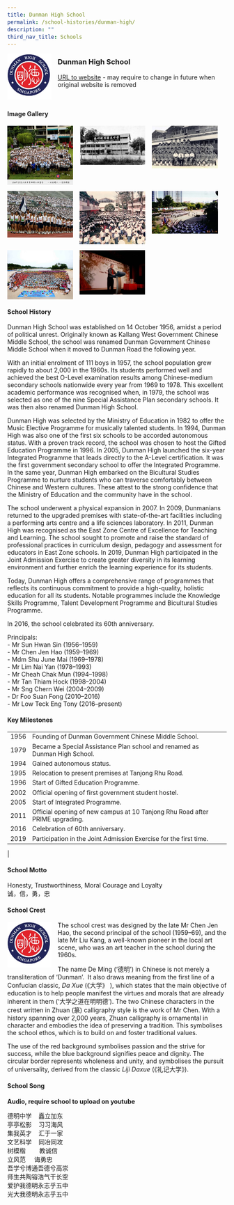 ```yaml
---
title: Dunman High School
permalink: /school-histories/dunman-high/
description: ""
third_nav_title: Schools
---
```

<img src="/images/dunmanhigh1.jpg" style="width:20%;margin-right:15px;" align = "left">

### **Dunman High School**
[URL to website](https://dunmanhigh.moe.edu.sg/) - may require to change in future when original website is removed

<br clear="left">

#### **Image Gallery**

<p><a href="https://staging.d1yxymztqoj7qn.amplifyapp.com/images/dunmanhigh2.jpg">  
<img src="/images/dunmanhigh2.jpg" style="width:30%;margin-right:15px;" align = "left">
</a></p>

<p><a href="https://staging.d1yxymztqoj7qn.amplifyapp.com/images/dunmanhigh3.jpg">  
<img src="/images/dunmanhigh3.jpg" style="width:30%;margin-right:15px;" align = "left">
</a></p>

<p><a href="https://staging.d1yxymztqoj7qn.amplifyapp.com/images/dunmanhigh4.jpg">  
<img src="/images/dunmanhigh4.jpg" style="width:30%;margin-right:15px;" align = "left">
</a></p>

<br clear="left">

<p><a href="https://staging.d1yxymztqoj7qn.amplifyapp.com/images/dunmanhigh5.jpg">  
<img src="/images/dunmanhigh5.jpg" style="width:30%;margin-right:15px;" align = "left">
</a></p>

<p><a href="https://staging.d1yxymztqoj7qn.amplifyapp.com/images/dunmanhigh6.jpg">  
<img src="/images/dunmanhigh6.jpg" style="width:30%;margin-right:15px;" align = "left">
</a></p>

<p><a href="https://staging.d1yxymztqoj7qn.amplifyapp.com/images/dunmanhigh7.jpg">  
<img src="/images/dunmanhigh7.jpg" style="width:30%;margin-right:15px;" align = "left">
</a></p>

<br clear="left">

<p><a href="https://staging.d1yxymztqoj7qn.amplifyapp.com/images/dunmanhigh8.jpg">  
<img src="/images/dunmanhigh8.jpg" style="width:30%;margin-right:15px;" align = "left">
</a></p>

<p><a href="https://staging.d1yxymztqoj7qn.amplifyapp.com/images/dunmanhigh9.jpg">  
<img src="/images/dunmanhigh9.jpg" style="width:30%;margin-right:15px;" align = "left">
</a></p>

<br clear="left">

#### **School History**
Dunman High School was established on 14 October 1956, amidst a period of political unrest. Originally known as Kallang West Government Chinese Middle School, the school was renamed Dunman Government Chinese Middle School when it moved to Dunman Road the following year.   
  
With an initial enrolment of 111 boys in 1957, the school population grew rapidly to about 2,000 in the 1960s. Its students performed well and achieved the best O-Level examination results among Chinese-medium secondary schools nationwide every year from 1969 to 1978. This excellent academic performance was recognised when, in 1979, the school was selected as one of the nine Special Assistance Plan secondary schools. It was then also renamed Dunman High School.  
  
Dunman High was selected by the Ministry of Education in 1982 to offer the Music Elective Programme for musically talented students. In 1994, Dunman High was also one of the first six schools to be accorded autonomous status. With a proven track record, the school was chosen to host the Gifted Education Programme in 1996. In 2005, Dunman High launched the six-year Integrated Programme that leads directly to the A-Level certification. It was the first government secondary school to offer the Integrated Programme. In the same year, Dunman High embarked on the Bicultural Studies Programme to nurture students who can traverse comfortably between Chinese and Western cultures. These attest to the strong confidence that the Ministry of Education and the community have in the school.   
  
The school underwent a physical expansion in 2007. In 2009, Dunmanians returned to the upgraded premises with state-of-the-art facilities including a performing arts centre and a life sciences laboratory. In 2011, Dunman High was recognised as the East Zone Centre of Excellence for Teaching and Learning. The school sought to promote and raise the standard of professional practices in curriculum design, pedagogy and assessment for educators in East Zone schools. In 2019, Dunman High participated in the Joint Admission Exercise to create greater diversity in its learning environment and further enrich the learning experience for its students.  
  
Today, Dunman High offers a comprehensive range of programmes that reflects its continuous commitment to provide a high-quality, holistic education for all its students. Notable programmes include the Knowledge Skills Programme, Talent Development Programme and Bicultural Studies Programme.

In 2016, the school celebrated its 60th anniversary.

Principals:<br>
\- Mr Sun Hwan Sin (1956–1959)<br>
\- Mr Chen Jen Hao (1959–1969)<br>
\- Mdm Shu June Mai (1969–1978)<br>
\- Mr Lim Nai Yan (1978–1993)<br>
\- Mr Cheah Chak Mun (1994–1998)<br>
\- Mr Tan Thiam Hock (1998–2004)<br>
\- Mr Sng Chern Wei (2004–2009)<br>
\- Dr Foo Suan Fong (2010–2016)<br>
\- Mr Low Teck Eng Tony (2016–present)

#### **Key Milestones**

|  |  |
|:---:|---|
| 1956 | Founding of Dunman Government Chinese Middle School. |
| 1979 | Became a Special Assistance Plan school and renamed as Dunman High School. |
| 1994 | Gained autonomous status. |
| 1995 | Relocation to present premises at Tanjong Rhu Road. |
| 1996 | Start of Gifted Education Programme. |
| 2002 | Official opening of first government student hostel. |
| 2005 | Start of Integrated Programme. |
| 2011 | Official opening of new campus at 10 Tanjong Rhu Road after PRIME upgrading. |
| 2016 | Celebration of 60th anniversary. |
| 2019 | Participation in the Joint Admission Exercise for the first time. |
|

#### **School Motto**
Honesty, Trustworthiness, Moral Courage and Loyalty<br>
诚，信，勇，忠

#### **School Crest**
<img src="/images/dunmanhigh1.jpg" style="width:20%;margin-right:15px;" align = "left">

The school crest was designed by the late Mr Chen Jen Hao, the second principal of the school (1959–69), and the late Mr Liu Kang, a well-known pioneer in the local art scene, who was an art teacher in the school during the 1960s.

The name De Ming (‘德明’) in Chinese is not merely a transliteration of ‘Dunman’.  It also draws meaning from the first line of a Confucian classic, _Da Xue_ (《大学》 ), which states that the main objective of education is to help people manifest the virtues and morals that are already inherent in them (‘大学之道在明明德’). The two Chinese characters in the crest written in Zhuan (篆) calligraphy style is the work of Mr Chen. With a history spanning over 2,000 years, Zhuan calligraphy is ornamental in character and embodies the idea of preserving a tradition. This symbolises the school ethos, which is to build on and foster traditional values.

The use of the red background symbolises passion and the strive for success, while the blue background signifies peace and dignity. The circular border represents wholeness and unity, and symbolises the pursuit of universality, derived from the classic _Liji Daxue_ (《礼记大学》).

#### **School Song**
**Audio, require school to upload on youtube**

德明中学    矗立加东<br>
亭亭松影    习习海风<br>
集我英才    汇于一家<br>
文艺科学    同冶同攻<br>
树模楷        教诚信<br>
立风范     诲勇忠<br>
吾学兮博通吾德兮高崇<br>
师生共陶镕浩气干长空<br>
爱护我德明永志乎五中<br>
光大我德明永志乎五中
